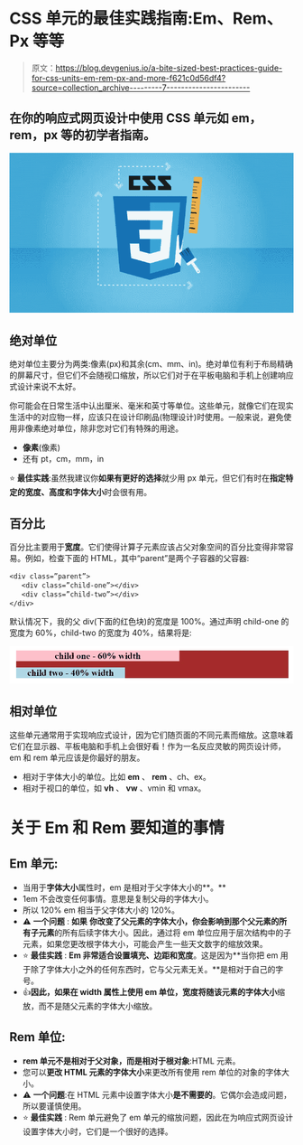 # CSS 单元的最佳实践指南:Em、Rem、Px 等等

> 原文：<https://blog.devgenius.io/a-bite-sized-best-practices-guide-for-css-units-em-rem-px-and-more-f621c0d56df4?source=collection_archive---------7----------------------->

## 在你的响应式网页设计中使用 CSS 单元如 em，rem，px 等的初学者指南。

![](img/789c8146a72555d68ad0abd4865a2503.png)

## 绝对单位

绝对单位主要分为两类:像素(px)和其余(cm、mm、in)。绝对单位有利于布局精确的屏幕尺寸，但它们不会随视口缩放，所以它们对于在平板电脑和手机上创建响应式设计来说不太好。

你可能会在日常生活中认出厘米、毫米和英寸等单位。这些单元，就像它们在现实生活中的对应物一样，应该只在设计印刷品(物理设计)时使用。一般来说，避免使用非像素绝对单位，除非您对它们有特殊的用途。

*   **像素**(像素)
*   还有 pt，cm，mm，in

⭐ **最佳实践**:虽然我建议你**如果有更好的选择**就少用 px 单元，但它们有时在**指定特定的宽度、高度和字体大小**时会很有用。

## 百分比

百分比主要用于**宽度**。它们使得计算子元素应该占父对象空间的百分比变得非常容易。例如，检查下面的 HTML，其中“parent”是两个子容器的父容器:

```
<div class=”parent”>
   <div class=”child-one”></div>
   <div class=”child-two”></div>
</div>
```

默认情况下，我的父 div(下面的红色块)的宽度是 100%。通过声明 child-one 的宽度为 60%，child-two 的宽度为 40%，结果将是:

![](img/f61e4f948204aa0119d88fd202bc258b.png)

## 相对单位

这些单元通常用于实现响应式设计，因为它们随页面的不同元素而缩放。这意味着它们在显示器、平板电脑和手机上会很好看！作为一名反应灵敏的网页设计师，em 和 rem 单元应该是你最好的朋友。

*   相对于字体大小的单位。比如 **em** 、 **rem** 、ch、ex。
*   相对于视口的单位，如 **vh** 、 **vw** 、vmin 和 vmax。

# 关于 Em 和 Rem 要知道的事情

## Em 单元:

*   当用于**字体大小**属性时，em 是相对于父字体大小的**。**
*   1em 不会改变任何事情。意思是复制父母的字体大小。
*   所以 120% em 相当于父字体大小的 120%。
*   ⚠️ **一个问题** : **如果** **你改变了父元素的字体大小，你会影响到那个父元素的所有子元素**的所有后续字体大小。因此，通过将 em 单位应用于层次结构中的子元素，如果您更改根字体大小，可能会产生一些天文数字的缩放效果。
*   ⭐ **最佳实践** : **Em 非常适合设置填充、边距和宽度**。这是因为**当你把 em 用于除了字体大小之外的任何东西时，它与父元素无关。**是相对于自己的字号。
*   👍**因此，如果在 width 属性上使用 em 单位，宽度将随该元素的字体大小**缩放，而不是随父元素的字体大小缩放。

## Rem 单位:

*   **rem 单元不是相对于父对象，而是相对于根对象**:HTML 元素。
*   您可以**更改 HTML 元素的字体大小**来更改所有使用 rem 单位的对象的字体大小。
*   ⚠️ **一个问题**:在 HTML 元素中设置字体大小**是不需要的**。它偶尔会造成问题，所以要谨慎使用。
*   ⭐ **最佳实践** : Rem 单元避免了 em 单元的缩放问题，因此在为响应式网页设计设置字体大小时，它们是一个很好的选择。
